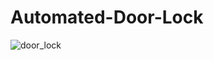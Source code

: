 # Automated-Door-Lock
![door_lock](https://github.com/rabehmohamed/Automated-Door-Lock/assets/81047812/57f19a70-83c7-4068-9ad7-e417d8241b80)
